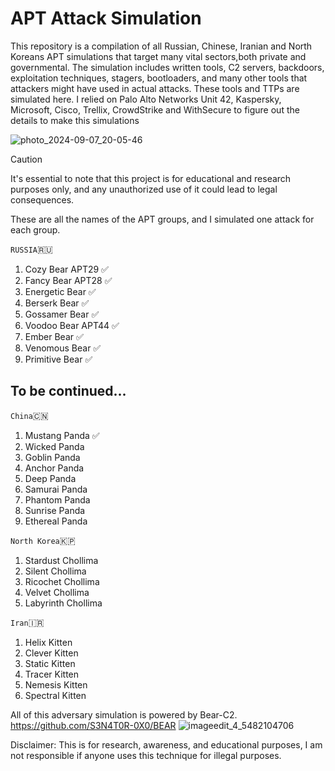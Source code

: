 # APT Attack Simulation
This repository is a compilation of all Russian, Chinese, Iranian and North Koreans APT simulations that target many vital sectors,both private and governmental. The simulation includes written tools, C2 servers, backdoors, exploitation techniques, stagers, bootloaders, and many other tools that attackers might have used in actual attacks. These tools and TTPs  are simulated here. I relied on Palo Alto Networks Unit 42, Kaspersky, Microsoft, Cisco, Trellix, CrowdStrike and WithSecure to figure out the details to make this simulations


![photo_2024-09-07_20-05-46](https://github.com/user-attachments/assets/361596c1-5fdc-4f58-b91f-80507feccfd3)



> [!CAUTION]
> It's essential to note that this project is for educational and research purposes only, and any unauthorized use of it could lead to legal consequences.


These are all the names of the APT groups, and I simulated one attack for each group.



`RUSSIA`🇷🇺️
1. Cozy Bear APT29   ✅️                                      
2. Fancy Bear APT28  ✅️
3. Energetic Bear    ✅️
4. Berserk Bear      ✅️
5. Gossamer Bear     ✅️
6. Voodoo Bear APT44 ✅️
7. Ember Bear        ✅️
8. Venomous Bear     ✅️
9. Primitive Bear    ✅️
 
## To be continued...

`China`🇨🇳️
1. Mustang Panda ✅️
2. Wicked Panda                 
3. Goblin Panda
4. Anchor Panda
5. Deep Panda
6. Samurai Panda
7. Phantom Panda
8. Sunrise Panda
9. Ethereal Panda


`North Korea`🇰🇵️
1. Stardust Chollima
2. Silent Chollima
3. Ricochet Chollima
4. Velvet Chollima
5. Labyrinth Chollima 

`Iran`🇮🇷️
1. Helix Kitten
2. Clever Kitten
3. Static Kitten
4. Tracer Kitten
5. Nemesis Kitten
6. Spectral Kitten

All of this adversary simulation is powered by Bear-C2.
https://github.com/S3N4T0R-0X0/BEAR
![imageedit_4_5482104706](https://github.com/S3N4T0R-0X0/Bear/assets/121706460/a43fdb26-c4d6-4b3e-b494-baed4c4b137d)

Disclaimer: This is for research, awareness, and educational purposes, I am not responsible if anyone uses this technique for illegal purposes.


